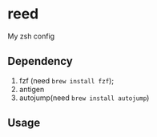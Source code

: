 # reed


My zsh config

## Dependency

1. fzf (need `brew install fzf`);
2. antigen
3. autojump(need `brew install autojump`)

## Usage

